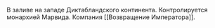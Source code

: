В заливе на западе Диктабландского континента. Контролируется монархией Марвида. Компания [[Возвращение Императора]].